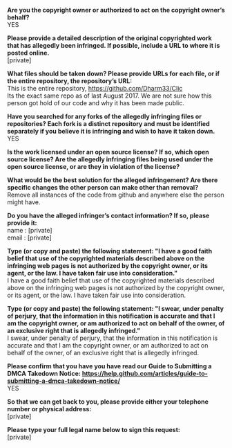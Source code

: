 **Are you the copyright owner or authorized to act on the copyright owner’s behalf?**  
YES

**Please provide a detailed description of the original copyrighted work that has allegedly been infringed. If possible, include a URL to where it is posted online.**  
[private]  

**What files should be taken down? Please provide URLs for each file, or if the entire repository, the repository’s URL:**  
This is the entire repository, https://github.com/Dharm33/Clic  
Its the exact same repo as of last August 2017. We are not sure how this person got hold of our code and why it has been made public.

**Have you searched for any forks of the allegedly infringing files or repositories? Each fork is a distinct repository and must be identified separately if you believe it is infringing and wish to have it taken down.**  
YES

**Is the work licensed under an open source license? If so, which open source license? Are the allegedly infringing files being used under the open source license, or are they in violation of the license?**  

**What would be the best solution for the alleged infringement? Are there specific changes the other person can make other than removal?**  
Remove all instances of the code from github and anywhere else the person might have.

**Do you have the alleged infringer’s contact information? If so, please provide it:**  
name : [private]  
email : [private]  

**Type (or copy and paste) the following statement: "I have a good faith belief that use of the copyrighted materials described above on the infringing web pages is not authorized by the copyright owner, or its agent, or the law. I have taken fair use into consideration."**  
I have a good faith belief that use of the copyrighted materials described above on the infringing web pages is not authorized by the copyright owner, or its agent, or the law. I have taken fair use into consideration.

**Type (or copy and paste) the following statement: "I swear, under penalty of perjury, that the information in this notification is accurate and that I am the copyright owner, or am authorized to act on behalf of the owner, of an exclusive right that is allegedly infringed."**  
I swear, under penalty of perjury, that the information in this notification is accurate and that I am the copyright owner, or am authorized to act on behalf of the owner, of an exclusive right that is allegedly infringed.

**Please confirm that you have you have read our Guide to Submitting a DMCA Takedown Notice: https://help.github.com/articles/guide-to-submitting-a-dmca-takedown-notice/**  
YES

**So that we can get back to you, please provide either your telephone number or physical address:**  
[private]  

**Please type your full legal name below to sign this request:**  
[private]  
